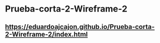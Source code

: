 # Prueba-corta-2-Wireframe-2

## https://eduardoajcajon.github.io/Prueba-corta-2-Wireframe-2/index.html
